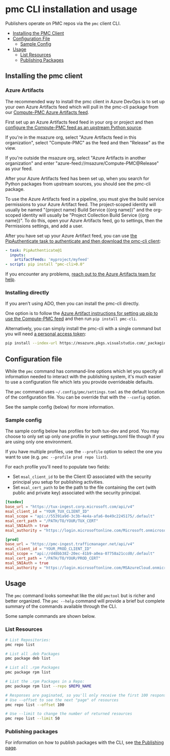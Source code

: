 # pmc CLI installation and usage

Publishers operate on PMC repos via the `pmc` client CLI.
- [Installing the PMC Client](#installing-the-pmc-client)
- [Configuration File](#configuration-file)
    - [Sample Config](#sample-config)
- [Usage](#usage)
    - [List Resources](#list-resources)
    - [Publishing Packages](#publishing-packages)

## Installing the pmc client

### Azure Artifacts

The recommended way to install the pmc client in Azure DevOps is to set up your own Azure Artifacts feed
which will pull in the pmc-cli package from our [Compute-PMC Azure Artifacts
feed](https://msazure.visualstudio.com/One/_artifacts/feed/Compute-PMC@Release/PyPI/pmc-cli/overview/).

First set up an Azure Artifacts feed feed in your org or project and then [configure the Compute-PMC
feed as an upstream Python
source](https://eng.ms/docs/cloud-ai-platform/devdiv/one-engineering-system-1es/1es-docs/azure-artifacts/troubleshooting/how-to-add-upstream-sources-to-azure-artifacts-feed).

If you're in the msazure org, select "Azure Artifacts feed in this organization", select
"Compute-PMC" as the feed and then "Release" as the view.

If you're outside the msazure org, select "Azure Artifacts in another organization" and enter
"azure-feed://msazure/Compute-PMC@Release" as your feed.

After your Azure Artifacts feed has been set up, when you search for Python packages from upstream
sources, you should see the pmc-cli package.

To use the Azure Artifacts feed in a pipeline, you must give the build service permissions to your
Azure Artifact feed. The project-scoped identity will usually be named "{project name} Build Service
({org name})" and the org-scoped identity will usually be "Project Collection Build Service ({org
name})". To do this, open your Azure Artifacts feed, go to settings, then the Permissions
settings, and add a user.

After you have set up your Azure Artifact feed, you can use [the PipAuthenticate task to
authenticate and then download the pmc-cli
client](https://learn.microsoft.com/en-us/azure/devops/pipelines/tasks/reference/pip-authenticate-v1):

```yaml
- task: PipAuthenticate@1
  inputs:
    artifactFeeds: 'myproject/myfeed'
- script: pip install "pmc-cli>0.0"
```


If you encounter any problems, [reach out to the Azure Artifacts team for
help](https://eng.ms/docs/cloud-ai-platform/devdiv/one-engineering-system-1es/1es-docs/azure-artifacts/office-hours).

### Installing directly

If you aren't using ADO, then you can install the pmc-cli directly.

One option is to follow the [Azure Artifact instructions for setting up pip to use the Compute-PMC
feed](https://msazure.visualstudio.com/One/_artifacts/feed/Compute-PMC/connect/pip) and then run
`pip install pmc-cli`.

Alternatively, you can simply install the pmc-cli with a single command but you will need [a
personal access token](https://msazure.visualstudio.com/_usersSettings/tokens):

```bash
pip install --index-url https://msazure.pkgs.visualstudio.com/_packaging/Compute-PMC%40Release/pypi/simple/ "pmc-cli>0.0"
```

## Configuration file

While the `pmc` command has command-line options which let you specify all information needed to interact with the publishing system, it's much easier to use a configuration file which lets you provide overrideable defaults.

The `pmc` command uses `~/.config/pmc/settings.toml` as the default location of the configuration file. You can be override that with the `--config` option.

See the sample config (below) for more information.

### Sample config

The sample config below has profiles for both tux-dev and prod. You may choose to only set up only
one profile in your settings.toml file though if you are using only one environment.

If you have multiple profiles, use the `--profile` option to select the one you want to use
(e.g. `pmc --profile prod repo list`).

For each profile you'll need to populate two fields:
- Set `msal_client_id` to be the Client ID associated with the security principal you setup for publishing activities.
- Set `msal_cert_path` to be the path to the file containing the cert (with public and private key) associated with the security principal.

```toml
[tuxdev]
base_url = "https://tux-ingest.corp.microsoft.com/api/v4"
msal_client_id = "YOUR_TUX_CLIENT_ID"
msal_scope = "api://55391a9d-3c3b-4e4a-afa6-0e49c2245175/.default"
msal_cert_path = "/PATH/TO/YOUR/TUX_CERT"
msal_SNIAuth = true
msal_authority = "https://login.microsoftonline.com/Microsoft.onmicrosoft.com"

[prod]
base_url = "https://pmc-ingest.trafficmanager.net/api/v4"
msal_client_id = "YOUR_PROD_CLIENT_ID"
msal_scope = "api://d48bb382-20ec-41b9-a0ea-07758a21ccd0/.default"
msal_cert_path = "/PATH/TO/YOUR/PROD_CERT"
msal_SNIAuth = true
msal_authority = "https://login.microsoftonline.com/MSAzureCloud.onmicrosoft.com"
```

## Usage

The `pmc` command looks somewhat like the old `pmctool` but is richer and better organized.
The `pmc --help` command will provide a brief but complete summary of the commands available through the CLI.

Some sample commands are shown below.

### List Resources

```bash
# List Repositories:
pmc repo list

# List all .deb Packages
pmc package deb list

# List all .rpm Packages
pmc package rpm list

# List the .rpm Packages in a Repo:
pmc package rpm list --repo $REPO_NAME

# Responses are paginated, so you'll only receive the first 100 responses by default
# Use --offset to see the next "page" of resources
pmc repo list --offset 100

# Use --limit to change the number of returned resources
pmc repo list --limit 50
```

### Publishing packages

For information on how to publish packages with the CLI, see [the Publishing
page](https://eng.ms/docs/cloud-ai-platform/azure-core/azure-management-and-platforms/control-plane-bburns/pmc-package-ingestion/pmc-onboardingreference/publish#publishing-the-package).
